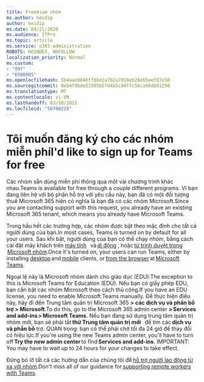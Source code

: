 ```yaml
---
title: Freemium nhóm
ms.author: heidip
author: heidip
ms.date: 04/21/2020
ms.audience: ITPro
ms.topic: article
ms.service: o365-administration
ROBOTS: NOINDEX, NOFOLLOW
localization_priority: Normal
ms.custom:
- "997"
- "6500005"
ms.openlocfilehash: 5b4aae884bff8be2a7b2a7018eb28e65aef87e50
ms.sourcegitcommit: 0eb4f9bde53395b5fd4b5cd4ffc56ca96db91298
ms.translationtype: MT
ms.contentlocale: vi-VN
ms.lasthandoff: 03/10/2021
ms.locfileid: "50708228"
---
```

# <a name="id-like-to-sign-up-for-teams-for-free"></a><span data-ttu-id="68c3f-102">Tôi muốn đăng ký cho các nhóm miễn phí</span><span class="sxs-lookup"><span data-stu-id="68c3f-102">I'd like to sign up for Teams for free</span></span>

<span data-ttu-id="68c3f-103">Các nhóm sẵn dùng miễn phí thông qua một vài chương trình khác nhau.</span><span class="sxs-lookup"><span data-stu-id="68c3f-103">Teams is available for free through a couple different programs.</span></span> <span data-ttu-id="68c3f-104">Vì bạn đang liên hệ với bộ phận hỗ trợ với yêu cầu này, bạn đã có một đối tượng thuê Microsoft 365 hiện có nghĩa là bạn đã có các nhóm Microsoft.</span><span class="sxs-lookup"><span data-stu-id="68c3f-104">Since you are contacting support with this request, you already have an existing Microsoft 365 tenant, which means you already have Microsoft Teams.</span></span>

<span data-ttu-id="68c3f-105">Trong hầu hết các trường hợp, các nhóm được bật theo mặc định cho tất cả người dùng của bạn.</span><span class="sxs-lookup"><span data-stu-id="68c3f-105">In most cases, Teams is turned on by default for all your users.</span></span> <span data-ttu-id="68c3f-106">Sau khi bật, người dùng của bạn có thể chạy nhóm, bằng cách cài đặt máy khách trên [máy tính](https://docs.microsoft.com/MicrosoftTeams/get-clients#desktop-client)   và [di động](https://docs.microsoft.com/MicrosoftTeams/get-clients#mobile-clients) , hoặc [từ trình duyệt trong](https://dos.microsoft.com/MicrosoftTeams/get-clients#web-client)    [Microsoft nhóm](https://www.microsoft.com/microsoft-teams/teams-for-work).</span><span class="sxs-lookup"><span data-stu-id="68c3f-106">Once it's turned on, your users can run Teams, either by installing [desktop](https://docs.microsoft.com/MicrosoftTeams/get-clients#desktop-client) and [mobile](https://docs.microsoft.com/MicrosoftTeams/get-clients#mobile-clients) clients, or [from the browser](https://dos.microsoft.com/MicrosoftTeams/get-clients#web-client) at [Microsoft Teams](https://www.microsoft.com/microsoft-teams/teams-for-work).</span></span>

<span data-ttu-id="68c3f-107">Ngoại lệ này là Microsoft nhóm dành cho giáo dục (EDU).</span><span class="sxs-lookup"><span data-stu-id="68c3f-107">The exception to this is Microsoft Teams for Education (EDU).</span></span> <span data-ttu-id="68c3f-108">Nếu bạn có giấy phép EDU, bạn cần bật các nhóm Microsoft theo cách thủ công.</span><span class="sxs-lookup"><span data-stu-id="68c3f-108">If you have an EDU license, you need to enable Microsoft Teams manually.</span></span> <span data-ttu-id="68c3f-109">Để thực hiện điều này, hãy đi đến Trung tâm quản trị Microsoft 365 **> các dịch vụ và phần bổ trợ > Microsoft**.</span><span class="sxs-lookup"><span data-stu-id="68c3f-109">To do this, go to the Microsoft 365 admin center **> Services and add-ins > Microsoft Teams**.</span></span> <span data-ttu-id="68c3f-110">Nếu bạn đang sử dụng trung tâm quản trị nhóm mới, bạn sẽ phải tắt **thử Trung tâm quản trị mới**   để tìm các **dịch vụ và phần bổ** trợ. QUAN trọng: bạn có thể phải chờ tối đa 24 giờ để thay đổi có hiệu lực.</span><span class="sxs-lookup"><span data-stu-id="68c3f-110">If you're using the new Teams admin center, you'll have to turn off **Try the new admin center** to find **Services and add-ins**. IMPORTANT: You may have to wait up to 24 hours for your changes to take effect.</span></span>

<span data-ttu-id="68c3f-111">Đừng bỏ lỡ tất cả các hướng dẫn của chúng tôi để [hỗ trợ người lao động từ xa với nhóm](https://docs.microsoft.com/MicrosoftTeams/support-remote-work-with-teams).</span><span class="sxs-lookup"><span data-stu-id="68c3f-111">Don't miss all of our guidance for [supporting remote workers with Teams](https://docs.microsoft.com/MicrosoftTeams/support-remote-work-with-teams).</span></span>
